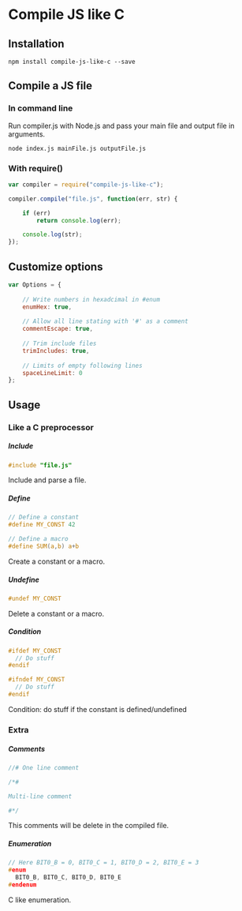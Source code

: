 Compile JS like C
=================



## Installation

```
npm install compile-js-like-c --save
```


## Compile a JS file

### In command line
Run compiler.js with Node.js and pass your main file and output file in arguments.
```
node index.js mainFile.js outputFile.js
```

### With require()
```js
var compiler = require("compile-js-like-c");

compiler.compile("file.js", function(err, str) {

	if (err)
		return console.log(err);

	console.log(str);
});
```




## Customize options
```js
var Options = {
	
	// Write numbers in hexadcimal in #enum
	enumHex: true,
	
	// Allow all line stating with '#' as a comment
	commentEscape: true,
	
	// Trim include files
	trimIncludes: true,
	
	// Limits of empty following lines
	spaceLineLimit: 0
};
```





## Usage

### Like a C preprocessor

##### Include
```c
#include "file.js"
```
Include and parse a file.


##### Define
```c
// Define a constant
#define MY_CONST 42

// Define a macro
#define SUM(a,b) a+b
```
Create a constant or a macro.


##### Undefine
```c
#undef MY_CONST
```
Delete a constant or a macro.


##### Condition
```c
#ifdef MY_CONST
  // Do stuff
#endif

#ifndef MY_CONST
  // Do stuff
#endif
```
Condition: do stuff if the constant is defined/undefined



### Extra

##### Comments
```c
//# One line comment

/*#

Multi-line comment

#*/
```
This comments will be delete in the compiled file.


##### Enumeration
```c
// Here BIT0_B = 0, BIT0_C = 1, BIT0_D = 2, BIT0_E = 3
#enum
  BIT0_B, BIT0_C, BIT0_D, BIT0_E
#endenum
```
C like enumeration.
